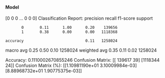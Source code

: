 #### Model
[0 0 0 ... 0 0 0]
Classification Report:
              precision    recall  f1-score   support

           0       0.11      1.00      0.20    139656
           1       0.38      0.00      0.00   1118368

    accuracy                           0.11   1258024
   macro avg       0.25      0.50      0.10   1258024
weighted avg       0.35      0.11      0.02   1258024

Accuracy: 0.1110002670855246
Confusion Matrix:
[[ 139617      39]
 [1118344      24]]
Confusion Matrix (%):
[[1.10981190e+01 3.10009984e-03]
 [8.88968732e+01 1.90775375e-03]]
